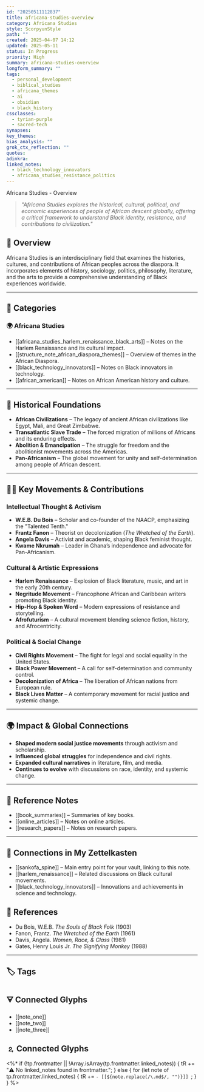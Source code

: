 ```yaml
---
id: "20250511112837"
title: africana-studies-overview
category: Africana Studies
style: ScorpyunStyle
path: ""
created: 2025-04-07 14:12
updated: 2025-05-11
status: In Progress
priority: High
summary: africana-studies-overview
longform_summary: ""
tags:
  - personal_development
  - biblical_studies
  - africana_themes
  - ai
  - obsidian
  - black_history
cssclasses:
  - tyrian-purple
  - sacred-tech
synapses: 
key_themes: 
bias_analysis: ""
grok_ctx_reflection: ""
quotes: 
adinkra: 
linked_notes:
  - black_technology_innovators
  - africana_studies_resistance_politics
---
```


 Africana Studies - Overview

> _"Africana Studies explores the historical, cultural, political, and economic experiences of people of African descent globally, offering a critical framework to understand Black identity, resistance, and contributions to civilization."_

## 📌 Overview

Africana Studies is an interdisciplinary field that examines the histories, cultures, and contributions of African peoples across the diaspora. It incorporates elements of history, sociology, politics, philosophy, literature, and the arts to provide a comprehensive understanding of Black experiences worldwide.

---

## 📂 Categories

### 🌍 **Africana Studies**

- [[africana_studies_harlem_renaissance_black_arts]] – Notes on the Harlem Renaissance and its cultural impact.
- [[structure_note_african_diaspora_themes]] – Overview of themes in the African Diaspora.
- [[black_technology_innovators]] – Notes on Black innovators in technology.
- [[african_american]] – Notes on African American history and culture.

---

## 📜 Historical Foundations

- **African Civilizations** – The legacy of ancient African civilizations like Egypt, Mali, and Great Zimbabwe.
- **Transatlantic Slave Trade** – The forced migration of millions of Africans and its enduring effects.
- **Abolition & Emancipation** – The struggle for freedom and the abolitionist movements across the Americas.
- **Pan-Africanism** – The global movement for unity and self-determination among people of African descent.

---

## ✊🏾 Key Movements & Contributions

### **Intellectual Thought & Activism**

- **W.E.B. Du Bois** – Scholar and co-founder of the NAACP, emphasizing the "Talented Tenth."
- **Frantz Fanon** – Theorist on decolonization (_The Wretched of the Earth_).
- **Angela Davis** – Activist and academic, shaping Black feminist thought.
- **Kwame Nkrumah** – Leader in Ghana’s independence and advocate for Pan-Africanism.

### **Cultural & Artistic Expressions**

- **Harlem Renaissance** – Explosion of Black literature, music, and art in the early 20th century.
- **Negritude Movement** – Francophone African and Caribbean writers promoting Black identity.
- **Hip-Hop & Spoken Word** – Modern expressions of resistance and storytelling.
- **Afrofuturism** – A cultural movement blending science fiction, history, and Afrocentricity.

### **Political & Social Change**

- **Civil Rights Movement** – The fight for legal and social equality in the United States.
- **Black Power Movement** – A call for self-determination and community control.
- **Decolonization of Africa** – The liberation of African nations from European rule.
- **Black Lives Matter** – A contemporary movement for racial justice and systemic change.

---

## 🌍 Impact & Global Connections

- **Shaped modern social justice movements** through activism and scholarship.
- **Influenced global struggles** for independence and civil rights.
- **Expanded cultural narratives** in literature, film, and media.
- **Continues to evolve** with discussions on race, identity, and systemic change.

---

## 📖 Reference Notes

- [[book_summaries]] – Summaries of key books.
- [[online_articles]] – Notes on online articles.
- [[research_papers]] – Notes on research papers.

---

## 🔗 Connections in My Zettelkasten

- [[sankofa_spine]] – Main entry point for your vault, linking to this note.
- [[harlem_renaissance]] – Related discussions on Black cultural movements.
- [[black_technology_innovators]] – Innovations and achievements in science and technology.

## 📖 References

- Du Bois, W.E.B. _The Souls of Black Folk_ (1903)
- Fanon, Frantz. _The Wretched of the Earth_ (1961)
- Davis, Angela. _Women, Race, & Class_ (1981)
- Gates, Henry Louis Jr. _The Signifying Monkey_ (1988)

---

## 🏷️ Tags

## 🜃 Connected Glyphs
- [[note_one]]
- [[note_two]]
- [[note_three]]
## 🄃 Connected Glyphs

<%*
if (!tp.frontmatter || !Array.isArray(tp.frontmatter.linked_notes)) {
  tR += "⚠️ No linked_notes found in frontmatter.";
} else {
  for (let note of tp.frontmatter.linked_notes) {
    tR += `- [[${note.replace(/\.md$/, "")}]]
`;
  }
}
%>

